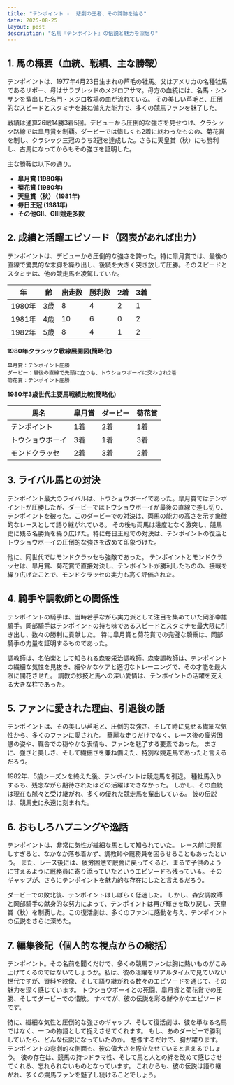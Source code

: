 ```yaml
---
title: "テンポイント -  悲劇の王者、その蹄跡を辿る"
date: 2025-08-25
layout: post
description: "名馬『テンポイント』の伝説と魅力を深堀り"
---
```


## 1. 馬の概要（血統、戦績、主な勝鞍）

テンポイントは、1977年4月23日生まれの芦毛の牡馬。父はアメリカの名種牡馬であるリボー、母はサラブレッドのメジロアサマ。母方の血統には、名馬・シンザンを輩出した名門・メジロ牧場の血が流れている。  その美しい芦毛と、圧倒的なスピードとスタミナを兼ね備えた能力で、多くの競馬ファンを魅了した。

戦績は通算26戦14勝3着5回。デビューから圧倒的な強さを見せつけ、クラシック路線では皐月賞を制覇。ダービーでは惜しくも2着に終わったものの、菊花賞を制し、クラシック三冠のうち2冠を達成した。さらに天皇賞（秋）にも勝利し、古馬になってからもその強さを証明した。

主な勝鞍は以下の通り。

* **皐月賞 (1980年)**
* **菊花賞 (1980年)**
* **天皇賞（秋） (1981年)**
* **毎日王冠 (1981年)**
* **その他GII、GIII競走多数**


## 2. 成績と活躍エピソード（図表があれば出力）

テンポイントは、デビューから圧倒的な強さを誇った。特に皐月賞では、最後の直線で驚異的な末脚を繰り出し、後続を大きく突き放して圧勝。そのスピードとスタミナは、他の競走馬を凌駕していた。

| 年 | 齢 | 出走数 | 勝利数 | 2着 | 3着 |
|---|---|---|---|---|---|
| 1980年 | 3歳 | 8 | 4 | 2 | 1 |
| 1981年 | 4歳 | 10 | 6 | 0 | 2 |
| 1982年 | 5歳 | 8 | 4 | 1 | 2 |


**1980年クラシック戦線展開図(簡略化)**

```
皐月賞：テンポイント圧勝
ダービー：最後の直線で先頭に立つも、トウショウボーイに交わされ2着
菊花賞：テンポイント圧勝
```

**1980年3歳世代主要馬戦績比較(簡略化)**

| 馬名       | 皐月賞 | ダービー | 菊花賞 |
|------------|---------|---------|---------|
| テンポイント | 1着     | 2着     | 1着     |
| トウショウボーイ | 3着     | 1着     | 3着     |
| モンドクラッセ | 2着     | 3着     | 2着     |


## 3. ライバル馬との対決

テンポイント最大のライバルは、トウショウボーイであった。皐月賞ではテンポイントが圧勝したが、ダービーではトウショウボーイが最後の直線で差し切り、テンポイントを破った。このダービーでの対決は、両馬の能力の高さを示す象徴的なレースとして語り継がれている。  その後も両馬は幾度となく激突し、競馬史に残る名勝負を繰り広げた。特に毎日王冠での対決は、テンポイントの復活とトウショウボーイの圧倒的な強さを改めて印象づけた。

他に、同世代ではモンドクラッセも強敵であった。  テンポイントとモンドクラッセは、皐月賞、菊花賞で直接対決し、テンポイントが勝利したものの、接戦を繰り広げたことで、モンドクラッセの実力も高く評価された。


## 4. 騎手や調教師との関係性

テンポイントの騎手は、当時若手ながら実力派として注目を集めていた岡部幸雄騎手。岡部騎手はテンポイントの持ち味であるスピードとスタミナを最大限に引き出し、数々の勝利に貢献した。  特に皐月賞と菊花賞での完璧な騎乗は、岡部騎手の力量を証明するものであった。

調教師は、名伯楽として知られる森安栄治調教師。森安調教師は、テンポイントの繊細な気性を見抜き、細やかなケアと適切なトレーニングで、その才能を最大限に開花させた。  調教の妙技と馬への深い愛情は、テンポイントの活躍を支える大きな柱であった。


## 5. ファンに愛された理由、引退後の話

テンポイントは、その美しい芦毛と、圧倒的な強さ、そして時に見せる繊細な気性から、多くのファンに愛された。  華麗な走りだけでなく、レース後の疲労困憊の姿や、厩舎での穏やかな表情も、ファンを魅了する要素であった。  まさに、強さと美しさ、そして繊細さを兼ね備えた、特別な競走馬であったと言えるだろう。

1982年、5歳シーズンを終えた後、テンポイントは競走馬を引退。  種牡馬入りするも、残念ながら期待されたほどの活躍はできなかった。  しかし、その血統は現在も脈々と受け継がれ、多くの優れた競走馬を輩出している。  彼の伝説は、競馬史に永遠に刻まれた。


## 6. おもしろハプニングや逸話

テンポイントは、非常に気性が繊細な馬として知られていた。  レース前に興奮しすぎると、なかなか落ち着かず、調教師や厩務員を困らせることもあったという。  また、レース後には、疲労困憊で厩舎に戻ってくると、まるで子供のように甘えるように厩務員に寄り添っていたというエピソードも残っている。  そのギャップが、さらにテンポイントを魅力的な存在にしたと言えるだろう。

ダービーでの敗北後、テンポイントはしばらく低迷した。  しかし、森安調教師と岡部騎手の献身的な努力によって、テンポイントは再び輝きを取り戻し、天皇賞（秋）を制覇した。この復活劇は、多くのファンに感動を与え、テンポイントの伝説をさらに深めた。


## 7. 編集後記（個人的な視点からの総括）

テンポイント。その名前を聞くだけで、多くの競馬ファンは胸に熱いものがこみ上げてくるのではないでしょうか。私は、彼の活躍をリアルタイムで見ていない世代ですが、資料や映像、そして語り継がれる数々のエピソードを通じて、その魅力を深く感じています。  トウショウボーイとの死闘、皐月賞と菊花賞での圧勝、そしてダービーでの惜敗。  すべてが、彼の伝説を彩る鮮やかなエピソードです。

特に、繊細な気性と圧倒的な強さのギャップ、そして復活劇は、彼を単なる名馬ではなく、一つの物語として捉えさせてくれます。  もし、あのダービーで勝利していたら、どんな伝説になっていたのか。  想像するだけで、胸が躍ります。  テンポイントの悲劇的な側面も、彼の偉大さを際立たせていると言えるでしょう。  彼の存在は、競馬の持つドラマ性、そして馬と人との絆を改めて感じさせてくれる、忘れられないものとなっています。  これからも、彼の伝説は語り継がれ、多くの競馬ファンを魅了し続けることでしょう。
